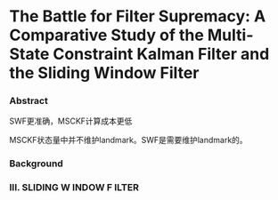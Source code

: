 # The Battle for Filter Supremacy: A Comparative Study of the Multi-State Constraint Kalman Filter and the Sliding Window Filter

### Abstract

SWF更准确，MSCKF计算成本更低

MSCKF状态量中并不维护landmark。SWF是需要维护landmark的。

### Background

### III. SLIDING W INDOW F ILTER

